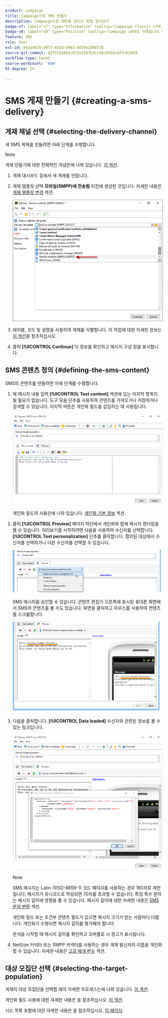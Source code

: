 ```yaml
---
product: campaign
title: Campaign으로 SMS 만들기
description: Campaign으로 SMS를 만드는 방법 알아보기
badge-v7: label="v7" type="Informative" tooltip="Campaign Classic v7에 적용"
badge-v8: label="v8" type="Positive" tooltip="Campaign v8에도 적용됩니다."
feature: SMS
role: User
exl-id: 94aa4628-d973-433d-b963-b078e2d6672b
source-git-commit: d2f5f2a662c022e258fb3cc56c8502c4f4cb2849
workflow-type: tm+mt
source-wordcount: '449'
ht-degree: 2%

---
```


# SMS 게재 만들기 {#creating-a-sms-delivery}

## 게재 채널 선택 {#selecting-the-delivery-channel}

새 SMS 게재를 만들려면 아래 단계를 수행합니다.

>[!NOTE]
>
>게재 만들기에 대한 전체적인 개념은에 나와 있습니다. [이 섹션](steps-about-delivery-creation-steps.md).

1. 게재 대시보드 등에서 새 게재를 만듭니다.
1. 게재 템플릿 선택 **모바일(SMPP)에 전송됨** 이전에 생성한 것입니다. 자세한 내용은 [게재 템플릿 변경](sms-set-up.md#changing-the-delivery-template) 섹션.

   ![](assets/s_user_mobile_wizard.png)

1. 레이블, 코드 및 설명을 사용하여 게재를 식별합니다. 이 작업에 대한 자세한 정보는 [이 섹션](steps-create-and-identify-the-delivery.md#identifying-the-delivery)을 참조하십시오.
1. 클릭 **[!UICONTROL Continue]** 이 정보를 확인하고 메시지 구성 창을 표시합니다.

## SMS 콘텐츠 정의 {#defining-the-sms-content}

SMS의 콘텐츠를 만들려면 아래 단계를 수행합니다.

1. 에 메시지 내용 입력 **[!UICONTROL Text content]** 섹션에 있는 마지막 항목이 될 필요가 없습니다. 도구 모음 단추를 사용하여 콘텐츠를 가져오거나 저장하거나 검색할 수 있습니다. 마지막 버튼은 개인화 필드를 삽입하는 데 사용됩니다.

   ![](assets/s_ncs_user_wizard_sms01_138.png)

   개인화 필드의 사용은에 나와 있습니다. [개인화 기본 정보](about-personalization.md) 섹션.

1. 클릭 **[!UICONTROL Preview]** 페이지 하단에서 개인화와 함께 메시지 렌더링을 볼 수 있습니다. 미리보기를 시작하려면 다음을 사용하여 수신자를 선택합니다. **[!UICONTROL Test personalization]** 단추를 클릭합니다. 정의된 대상에서 수신자를 선택하거나 다른 수신자를 선택할 수 있습니다.

   ![](assets/s_ncs_user_wizard_sms01_139.png)

   SMS 메시지를 승인할 수 있습니다. 콘텐츠 편집기 오른쪽에 표시된 휴대폰 화면에서 SMS의 콘텐츠를 볼 수도 있습니다. 화면을 클릭하고 마우스를 사용하여 컨텐츠를 스크롤합니다.

   ![](assets/s_ncs_user_wizard_sms01_140.png)

1. 다음을 클릭합니다. **[!UICONTROL Data loaded]** 수신자와 관련된 정보를 볼 수 있는 링크입니다.

   ![](assets/s_user_mobile_wizard_sms_02.png)

   >[!NOTE]
   >
   >SMS 메시지는 Latin-1(ISO-8859-1) 코드 페이지를 사용하는 경우 160자로 제한됩니다. 메시지가 유니코드로 작성되면 70자를 초과할 수 없습니다. 특정 특수 문자는 메시지 길이에 영향을 줄 수 있습니다. 메시지 길이에 대한 자세한 내용은 [SMS 문자 변환](#about-character-transliteration) 섹션.
   >
   >개인화 필드 또는 조건부 콘텐츠 필드가 있으면 메시지 크기가 받는 사람마다 다릅니다. 개인화가 수행되면 메시지 길이를 평가해야 합니다.
   >
   >분석을 시작할 때 메시지 길이를 확인하고 오버플로 시 경고가 표시됩니다.

1. NetSize 커넥터 또는 SMPP 커넥터를 사용하는 경우 게재 발신자의 이름을 개인화할 수 있습니다. 자세한 내용은 [고급 매개 변수](#advanced-parameters) 섹션.

## 대상 모집단 선택 {#selecting-the-target-population}

게재의 대상 모집단을 선택할 때의 자세한 프로세스는에 나와 있습니다. [이 섹션](steps-defining-the-target-population.md).

개인화 필드 사용에 대한 자세한 내용은 을 참조하십시오. [이 섹션](about-personalization.md).

시드 목록 포함에 대한 자세한 내용은 을 참조하십시오. [이 페이지](about-seed-addresses.md).
